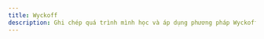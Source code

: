 ```yaml
---
title: Wyckoff
description: Ghi chép quá trình mình học và áp dụng phương pháp Wyckoff — tập trung vào cách thị trường tích lũy, phân phối và thể hiện hành vi tổ chức thông qua hành động giá..
---
```

